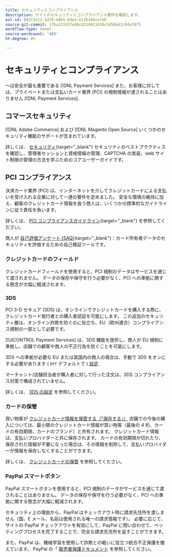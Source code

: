 ```yaml
---
title: セキュリティとコンプライアンス
description: サイトのセキュリティとコンプライアンス要件を確認します。
exl-id: 083c5a12-1d78-48b5-b9e3-612b104ce7e0
source-git-commit: 17ba23192fed6cd219411420c5d56b42c94af0f5
workflow-type: tm+mt
source-wordcount: '483'
ht-degree: 0%

---
```


# セキュリティとコンプライアンス

～は安全が最も重要である [!DNL Payment Services] また、お客様に対しては、プライベートまたは支払いカード業界 (PCI) の規制情報が渡されることはありません [!DNL Payment Services].

## コマースセキュリティ

[!DNL Adobe Commerce] および [!DNL Magento Open Source] いくつかのセキュリティ機能のサポートが含まれています。

詳しくは、 [セキュリティ](https://docs.magento.com/user-guide/stores/security.html){target="_blank"} セキュリティのベストプラクティスを確認し、管理者セッションと資格情報の管理、CAPTCHA の実装、web サイト制限の管理の方法を学ぶためのコアユーザーガイドです。

## PCI コンプライアンス

決済カード業界 (PCI) は、インターネットを介してクレジットカードによる支払いを受け入れる企業に対して一連の要件を定めました。 安全な環境の維持に加え、顧客のクレジットカード情報を扱う商人は、いくつかの標準的なガイドラインに従う責任を負います。

詳しくは、 [PCI コンプライアンスガイドライン](https://docs.magento.com/user-guide/stores/compliance-pci.html){target="_blank"} を参照してください。

商人が [自己評価アンケート (SAQ)](https://www.pcisecuritystandards.org/pci_security/completing_self_assessment){target="_blank"}：カード所有者データのセキュリティを評価するための自己検証ツールです。

### クレジットカードのフィールド

クレジットカードフィールドを使用すると、PCI 規制のデータはサービスを通じて渡されません。 データの保存や保守を行う必要がなく、PCI への準拠に関する懸念が大幅に軽減されます。

### 3DS

PCI 3-D セキュア (3DS) は、オンラインでクレジットカードを購入する際に、クレジットカード発行者との購入者認証を可能にします。 この追加のセキュリティ層は、オンライン詐欺を防ぐのに役立ち、EU（欧州連合）コンプライアンス規制の一部として必要です。

[!UICONTROL Payment Services] は、3DS 機能を提供し、商人が EU 規制に準拠し、店舗での顧客や商人の不正行為を防ぐことを可能にします。

3DS への準拠が必要な EU または英国内の商人の場合は、手動で 3DS をオンにする必要があります ( `Off` デフォルトで ) [設定](settings.md#credit-card-fields).

マーチャント/店舗担当者が購入者に対して行った注文は、3DS コンプライアンス対策で構成されていません。

詳しくは、 [3DS の設定](settings.md#3ds) を参照してください。

### カードの保管

買い物客が [クレジットカード情報を保管する（「保存する」）](vaulting.md) 店舗での今後の購入については、最小限のクレジットカード情報が買い物客（最後の 4 桁、カードの有効期限、カードのブランド）と共有されます。 クレジットカード情報は、支払いプロバイダーと共に保存されます。 カードの有効期限が切れたり、保存された情報が不要になった場合は、その情報を削除して、支払いプロバイダーが情報を保存しなくすることができます。

詳しくは、 [クレジットカードの保管](vaulting.md) を参照してください。

### PayPal スマートボタン

PayPal スマートボタンを使用すると、PCI 規制のデータがサービスを通じて渡されることはありません。 データの保存や保守を行う必要がなく、PCI への準拠に関する懸念が大幅に軽減されます。

セキュリティ上の理由から、PayPal はチェックアウト時に請求先住所を渡しません（国、E メール、名前は使用される唯一の請求情報です）。 必要に応じて、サイトの PayPal チェックアウトを有効にして、PayPal に問い合わせて、ベッティングプロセスを完了することで、完全な請求先住所を返すことができます。

また、PayPal は、機械学習を使用して詐欺との戦いに役立つ統合不正保護を備えています。 PayPal の「 [販売者保護ドキュメント](https://www.paypal.com/us/webapps/mpp/security/seller-protection) を参照してください。
